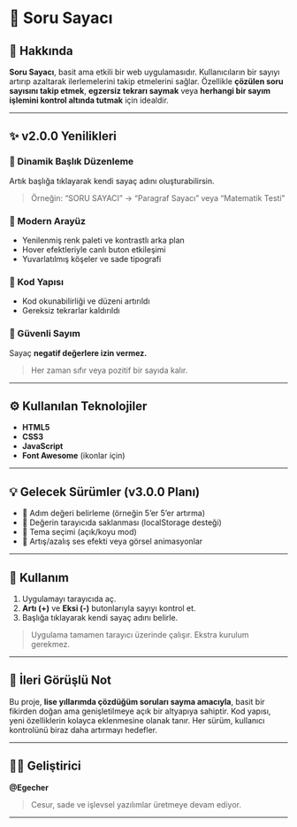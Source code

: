 # 🧮 Soru Sayacı

## 🚀 Hakkında

**Soru Sayacı**, basit ama etkili bir web uygulamasıdır.
Kullanıcıların bir sayıyı artırıp azaltarak ilerlemelerini takip etmelerini sağlar.
Özellikle **çözülen soru sayısını takip etmek**, **egzersiz tekrarı saymak** veya **herhangi bir sayım işlemini kontrol altında tutmak** için idealdir.

---

## ✨ v2.0.0 Yenilikleri

### 🔹 Dinamik Başlık Düzenleme
Artık başlığa tıklayarak kendi sayaç adını oluşturabilirsin.
> Örneğin: “SORU SAYACI” → “Paragraf Sayacı” veya “Matematik Testi”

### 🔹 Modern Arayüz
- Yenilenmiş renk paleti ve kontrastlı arka plan
- Hover efektleriyle canlı buton etkileşimi
- Yuvarlatılmış köşeler ve sade tipografi

### 🔹 Kod Yapısı
- Kod okunabilirliği ve düzeni artırıldı
- Gereksiz tekrarlar kaldırıldı

### 🔹 Güvenli Sayım
Sayaç **negatif değerlere izin vermez.**
> Her zaman sıfır veya pozitif bir sayıda kalır.

---

## ⚙️ Kullanılan Teknolojiler

- **HTML5**
- **CSS3**
- **JavaScript**
- **Font Awesome** (ikonlar için)

---

## 💡 Gelecek Sürümler (v3.0.0 Planı)

- 🔢 Adım değeri belirleme (örneğin 5’er 5’er artırma)
- 💾 Değerin tarayıcıda saklanması (localStorage desteği)
- 🎨 Tema seçimi (açık/koyu mod)
- 🔔 Artış/azalış ses efekti veya görsel animasyonlar

---

## 🧭 Kullanım

1. Uygulamayı tarayıcıda aç.
2. **Artı (+)** ve **Eksi (-)** butonlarıyla sayıyı kontrol et.
3. Başlığa tıklayarak kendi sayaç adını belirle.

> Uygulama tamamen tarayıcı üzerinde çalışır. Ekstra kurulum gerekmez.

---

## 🧠 İleri Görüşlü Not

Bu proje, **lise yıllarımda çözdüğüm soruları sayma amacıyla**, basit bir fikirden doğan ama genişletilmeye açık bir altyapıya sahiptir.
Kod yapısı, yeni özelliklerin kolayca eklenmesine olanak tanır.
Her sürüm, kullanıcı kontrolünü biraz daha artırmayı hedefler.

---

## 🧑‍💻 Geliştirici

**@Egecher**
> Cesur, sade ve işlevsel yazılımlar üretmeye devam ediyor.

---